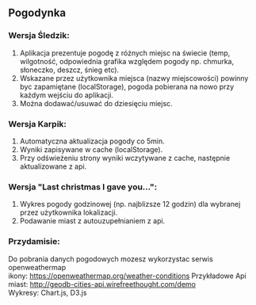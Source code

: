 ## Pogodynka

### Wersja Śledzik: 
1. Aplikacja prezentuje pogodę z różnych miejsc na świecie (temp, wilgotność, odpowiednia grafika względem pogody  np. chmurka, słoneczko, deszcz, śnieg etc). 
1. Wskazane przez użytkownika miejsca (nazwy miejscowości) powinny byc zapamiętane (localStorage), pogoda pobierana na nowo przy każdym wejściu do aplikacji.
1. Można dodawać/usuwać do dziesięciu miejsc.

### Wersja Karpik:
1. Automatyczna aktualizacja pogody co 5min. 
1. Wyniki zapisywane w cache (localStorage). 
1. Przy odświeżeniu strony wyniki wczytywane z cache, następnie aktualizowane z api.


### Wersja "Last christmas I gave you...": 
1. Wykres pogody godzinowej (np. najblizsze 12 godzin) dla wybranej przez użytkownika lokalizacji.
1. Podawanie miast z autouzupełnianiem z api.


### Przydamisie:
Do pobrania danych pogodowych mozesz wykorzystac serwis openweathermap  
ikony:  https://openweathermap.org/weather-conditions
Przykładowe Api miast: http://geodb-cities-api.wirefreethought.com/demo  
Wykresy: Chart.js, D3.js